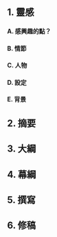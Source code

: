 ## 1. 靈感

#### A. 感興趣的點？



#### B. 情節



#### C. 人物



#### D. 設定



#### E. 背景



## 2. 摘要



## 3. 大綱



## 4. 幕綱



## 5. 撰寫



## 6. 修稿

